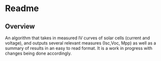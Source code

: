 # Readme

## Overview

An algorithm that takes in measured IV curves of solar cells (current and voltage), and outputs several relevant measures 
(Isc,Voc, Mpp) as well as a summary of results in an easy to read format.
It is a work in progress with changes being done accordingly.

